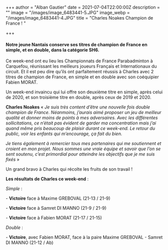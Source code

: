 +++
author = "Alban Gautier"
date = 2021-07-04T22:00:00Z
description = ""
image = "/images/image_6483441-5.JPG"
image_webp = "/images/image_6483441-4.JPG"
title = "Charles Noakes Champion de France ! "

+++
#### Notre jeune Nantais conserve ses titres de champion de France en simple, et en double, dans la catégorie SH6.

Ce week-end ont eu lieu les Championnats de France Parabadminton à Carquefou, réunissant les meilleurs joueurs Français et Internationaux du circuit. Et il est peu dire qu’ils ont parfaitement réussis à Charles avec 2 titres de champion de France, en simple et en double avec son coéquipier Fabien MORAT.

Un week-end invaincu qui lui offre son deuxième titre en simple, après celui de 2020, et son troisième titre en double, après ceux de 2019 et 2020.

**Charles Noakes** « _Je suis très content d’être une nouvelle fois double champion de France. Néanmoins, j’aurais aimé proposer un jeu de meilleur qualité et donner moins de points à mes adversaires. Avec les différentes sollicitations, ce n’était pas évident de garder ma concentration mais j’ai quand même pris beaucoup de plaisir durant ce week-end. Le retour du public, voir les enfants qui m’encourage, ça fait du bien._

_Je tiens également à remercier tous mes partenaires qui me soutiennent et croient en mon projet. Nous sommes une vraie équipe et savoir que l’on se sent soutenu, c’est primordial pour atteindre les objectifs que je me suis fixés_ »

Un grand bravo à Charles qui récolte les fruits de son travail !

**Les résultats de Charles ce week-end** :

_Simple_ :

\- **Victoire** face à Maxime GREBOVAL (21-13 / 21-9)

\- **Victoire** face à Samret DI MANNO (21-9 / 21-9)

\- **Victoire** face à Fabien MORAT (21-17 / 21-15)

_Double_ :

\- **Victoire**, avec Fabien MORAT, face à la paire Maxime GREBOVAL - Samret DI MANNO (21-12 / Ab) 